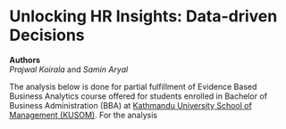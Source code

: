 # Unlocking HR Insights: Data-driven Decisions

**Authors**  
*Prajwal Koirala* and *Samin Aryal*


The analysis below is done for partial fulfillment of Evidence Based Business Analytics course offered for students enrolled in Bachelor of Business Administration (BBA) at [Kathmandu University School of Management (KUSOM)](https://som.ku.edu.np/). For the analysis 

